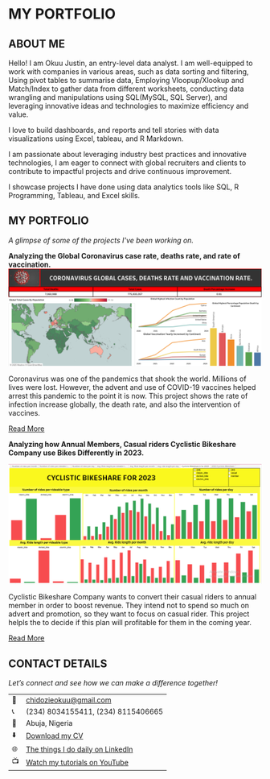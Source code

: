 # MY PORTFOLIO
<!--Section 1: Introduce yourself -->
## ABOUT ME

Hello! I am Okuu Justin, an entry-level data analyst.
I am well-equipped to work with companies in various areas, such as data sorting and filtering, Using pivot tables to summarise data, Employing Vloopup/Xlookup and Match/Index to gather data from different worksheets, conducting data wrangling and manipulations using SQL(MySQL, SQL Server), and leveraging innovative ideas and technologies to maximize efficiency and value.

I love to build dashboards, and reports and tell stories with data visualizations using Excel, tableau, and R Markdown.

I am passionate about leveraging industry best practices and innovative technologies, I am eager to connect with global recruiters and clients to contribute to impactful projects and drive continuous improvement.

I showcase projects I have done using data analytics tools like SQL, R Programming, Tableau, and Excel skills. 



<!--Section 2: List 3-4 key projects-->
## MY PORTFOLIO 

*A glimpse of some of the projects I've been working on.*

**Analyzing the Global Coronavirus case rate, deaths rate, and rate of vaccination.**
![image](covid-19-dashboard.png)


Coronavirus was one of the pandemics that shook the world. Millions of lives were lost. 
However, the advent and use of COVID-19 vaccines helped arrest this pandemic to the point it is now.
This project shows the rate of infection increase globally, the death rate, and also the intervention of vaccines.


[Read More](https://github.com/okuujustin/SQL-EDA-on-Coronavirus-Deathrate-and-Vaccinationimpact)

**Analyzing how Annual Members, Casual riders Cyclistic Bikeshare Company use Bikes Differently in 2023.**

![image](tab.PNG)

Cyclistic Bikeshare Company wants to convert their casual riders to annual member in order to boost revenue.
They intend not to spend so much on advert and promotion, so they want to focus on casual rider.
This project helpls the to decide if this plan will profitable for them in the coming year.

[Read More](https://github.com/okuujustin/How-Annualmembers-and-Casualriders-use-Cyclistics-Differently)



## CONTACT DETAILS

*Let’s connect and see how we can make a difference together!*
<table>
  <tbody>
    <tr>
      <td>📧</td>
      <td><a href="mailto:chidozieokuu@gmail.com">chidozieokuu@gmail.com</a></td>
    </tr>
    <tr>
      <td>📞</td>
      <td>(234) 8034155411, (234) 8115406665 </td>
    </tr>
    <tr>
      <td>📍</td>
      <td>Abuja, Nigeria</td>
    </tr>
    <tr>
      <td>⬇️</td>
      <td><a href="https://etuk123456.github.io/portfolio1/docs/Profile.pdf">Download my CV</a></td>
    </tr>
    <tr>
      <td>🌐</td>
      <td><a href="https://www.linkedin.com/in/justinokuu/">The things I do daily on LinkedIn</a></td>
    </tr>
    <tr>
      <td>📺</td>
      <td><a href="https://www.youtube.com/@techwalldatahub">Watch my tutorials on YouTube</a></td>
    </tr>
  </tbody>
</table>

   







